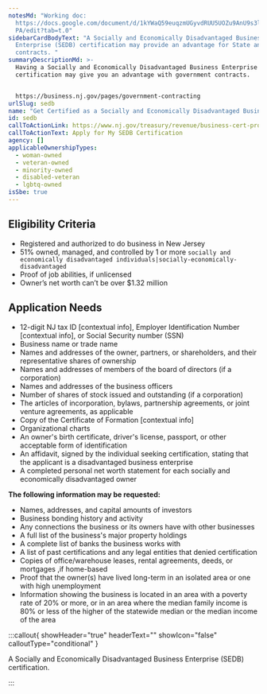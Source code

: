 ```yaml
---
notesMd: "Working doc:
  https://docs.google.com/document/d/1kYWaQ59euqzmUGyvdRUU5UOZu9AnU9s3lwsXZZLvJ\
  PA/edit?tab=t.0"
sidebarCardBodyText: "A Socially and Economically Disadvantaged Business
  Enterprise (SEDB) certification may provide an advantage for State and federal
  contracts. "
summaryDescriptionMd: >-
  Having a Socially and Economically Disadvantaged Business Enterprise (SEDB)
  certification may give you an advantage with government contracts. 


  https://business.nj.gov/pages/government-contracting
urlSlug: sedb
name: "Get Certified as a Socially and Economically Disadvantaged Business "
id: sedb
callToActionLink: https://www.nj.gov/treasury/revenue/business-cert-program.shtml
callToActionText: Apply for My SEDB Certification
agency: []
applicableOwnershipTypes:
  - woman-owned
  - veteran-owned
  - minority-owned
  - disabled-veteran
  - lgbtq-owned
isSbe: true
---
```

## Eligibility Criteria

* Registered and authorized to do business in New Jersey
* 51% owned, managed, and controlled by 1 or more `socially and economically disadvantaged individuals|socially-economically-disadvantaged` 
* Proof of job abilities, if unlicensed 
* Owner’s net worth can’t be over $1.32 million

## Application Needs

* 12-digit NJ tax ID \[contextual info], Employer Identification Number \[contextual info], or Social Security number (SSN)
* Business name or trade name
* Names and addresses of the owner, partners, or shareholders, and their representative shares of ownership
* Names and addresses of members of the board of directors (if a corporation)
* Names and addresses of the business officers
* Number of shares of stock issued and outstanding (if a corporation)
* The articles of incorporation, bylaws, partnership agreements, or joint venture agreements, as applicable
* Copy of the Certificate of Formation \[contextual info]
* Organizational charts
* An owner's birth certificate, driver's license, passport, or other acceptable form of identification
* An affidavit, signed by the individual seeking certification, stating that the applicant is a disadvantaged business enterprise
* A completed personal net worth statement for each socially and economically disadvantaged owner

**The following information may be requested:**

* Names, addresses, and capital amounts of investors
* Business bonding history and activity
* Any connections the business or its owners have with other businesses
* A full list of the business's major property holdings
* A complete list of banks the business works with
* A list of past certifications and any legal entities that denied certification
* Copies of office/warehouse leases, rental agreements, deeds, or mortgages ,if home-based
* Proof that the owner(s) have lived long-term in an isolated area or one with high unemployment
* Information showing the business is located in an area with a poverty rate of 20% or more, or in an area where the median family income is 80% or less of the higher of the statewide median or the median income of the area

:::callout{ showHeader="true" headerText="" showIcon="false" calloutType="conditional" }

A Socially and Economically Disadvantaged Business Enterprise (SEDB) certification.

:::